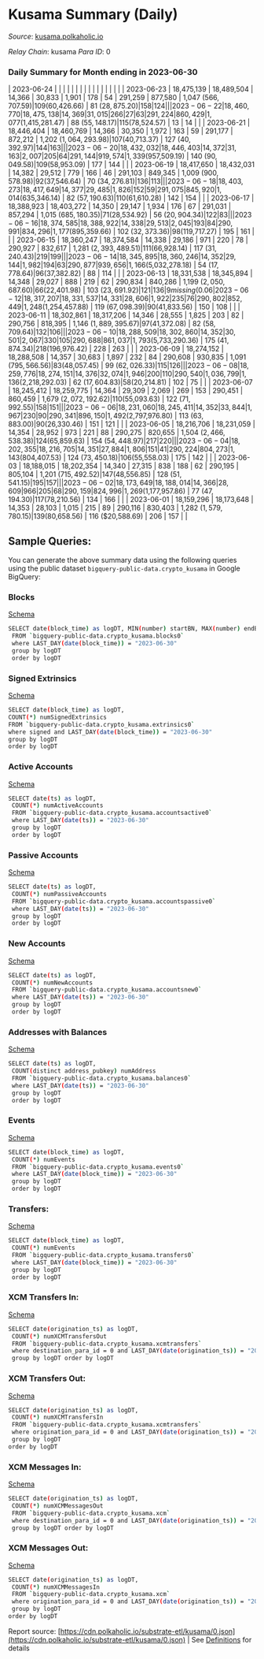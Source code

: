 # Kusama Summary (Daily)

_Source_: [kusama.polkaholic.io](https://kusama.polkaholic.io)

*Relay Chain*: kusama
*Para ID*: 0



### Daily Summary for Month ending in 2023-06-30


| 2023-06-24 |  |  |  |  |  |  |  |  |  |   |   |   |  |  |  |
| 2023-06-23 | 18,475,139 | 18,489,504 | 14,366 | 30,833 | 1,901 | 178 | 54 | 291,259 | 877,580 | 1,047 ($566,707.59) | 109 ($60,426.66) | 81 ($28,875.20) | 158 | 124 |  |
| 2023-06-22 | 18,460,770 | 18,475,138 | 14,369 | 31,015 | 266 | 27 | 63 | 291,224 | 860,429 | 1,077 ($1,415,281.47) | 88 ($55,148.17) | 115 ($78,524.57) | 13 | 14 |  |
| 2023-06-21 | 18,446,404 | 18,460,769 | 14,366 | 30,350 | 1,972 | 163 | 59 | 291,177 | 872,212 | 1,202 ($1,064,293.98) | 107 ($40,713.37) | 127 ($40,392.97) | 144 | 163 |  |
| 2023-06-20 | 18,432,032 | 18,446,403 | 14,372 | 31,163 | 2,007 | 205 | 64 | 291,144 | 919,574 | 1,339 ($957,509.19) | 140 ($90,049.58) | 109 ($58,953.09) | 177 | 144 |  |
| 2023-06-19 | 18,417,650 | 18,432,031 | 14,382 | 29,512 | 779 | 166 | 46 | 291,103 | 849,345 | 1,009 ($900,578.98) | 92 ($37,546.64) | 70 ($34,276.81) | 136 | 113 |  |
| 2023-06-18 | 18,403,273 | 18,417,649 | 14,377 | 29,485 | 1,826 | 152 | 59 | 291,075 | 845,920 | 1,014 ($635,346.14) | 82 ($57,190.63) | 110 ($61,610.28) | 142 | 154 |  |
| 2023-06-17 | 18,388,923 | 18,403,272 | 14,350 | 29,147 | 1,934 | 176 | 67 | 291,031 | 857,294 | 1,015 ($685,180.35) | 71 ($28,534.92) | 56 ($20,904.34) | 122 | 83 |  |
| 2023-06-16 | 18,374,585 | 18,388,922 | 14,338 | 29,513 | 2,045 | 193 | 84 | 290,991 | 834,296 | 1,177 ($895,359.66) | 102 ($32,373.36) | 98 ($119,717.27) | 195 | 161 |  |
| 2023-06-15 | 18,360,247 | 18,374,584 | 14,338 | 29,186 | 971 | 220 | 78 | 290,927 | 832,617 | 1,281 ($2,393,489.51) | 111 ($66,928.14) | 117 ($31,240.43) | 219 | 199 |  |
| 2023-06-14 | 18,345,895 | 18,360,246 | 14,352 | 29,144 | 1,982 | 194 | 63 | 290,877 | 939,656 | 1,166 ($5,032,278.18) | 54 ($17,778.64) | 96 ($37,382.82) | 88 | 114 |  |
| 2023-06-13 | 18,331,538 | 18,345,894 | 14,348 | 29,027 | 888 | 219 | 62 | 290,834 | 840,286 | 1,199 ($2,050,687.60) | 66 ($22,401.98) | 103 ($23,691.92) | 121 | 136 | 9 missing (0.06%) |
| 2023-06-12 | 18,317,207 | 18,331,537 | 14,331 | 28,606 | 1,922 | 235 | 76 | 290,802 | 852,449 | 1,248 ($1,254,457.88) | 119 ($67,098.39) | 90 ($41,833.56) | 150 | 108 |  |
| 2023-06-11 | 18,302,861 | 18,317,206 | 14,346 | 28,555 | 1,825 | 203 | 82 | 290,756 | 818,395 | 1,146 ($1,889,395.67) | 97 ($41,372.08) | 82 ($58,709.64) | 132 | 106 |  |
| 2023-06-10 | 18,288,509 | 18,302,860 | 14,352 | 30,501 | 2,067 | 330 | 105 | 290,688 | 861,037 | 1,793 ($5,733,290.36) | 175 ($41,874.34) | 218 ($196,976.42) | 228 | 263 |  |
| 2023-06-09 | 18,274,152 | 18,288,508 | 14,357 | 30,683 | 1,897 | 232 | 84 | 290,608 | 930,835 | 1,091 ($795,566.56) | 83 ($48,057.45) | 99 ($62,026.33) | 115 | 126 |  |
| 2023-06-08 | 18,259,776 | 18,274,151 | 14,376 | 32,074 | 1,946 | 200 | 110 | 290,540 | 1,036,799 | 1,136 ($2,218,292.03) | 62 ($17,604.83) | 58 ($20,214.81) | 102 | 75 |  |
| 2023-06-07 | 18,245,412 | 18,259,775 | 14,364 | 29,309 | 2,069 | 269 | 153 | 290,451 | 860,459 | 1,679 ($2,072,192.62) | 110 ($55,093.63) | 122 ($71,992.55) | 158 | 151 |  |
| 2023-06-06 | 18,231,060 | 18,245,411 | 14,352 | 33,844 | 1,967 | 230 | 90 | 290,341 | 896,150 | 1,492 ($2,797,976.80) | 113 ($63,883.00) | 90 ($26,330.46) | 151 | 121 |  |
| 2023-06-05 | 18,216,706 | 18,231,059 | 14,354 | 28,952 | 973 | 221 | 88 | 290,275 | 820,655 | 1,504 ($2,466,538.38) | 124 ($65,859.63) | 154 ($54,448.97) | 217 | 220 |  |
| 2023-06-04 | 18,202,355 | 18,216,705 | 14,351 | 27,884 | 1,806 | 151 | 41 | 290,224 | 804,273 | 1,143 ($804,407.53) | 124 ($73,450.18) | 106 ($55,558.03) | 175 | 142 |  |
| 2023-06-03 | 18,188,015 | 18,202,354 | 14,340 | 27,315 | 838 | 188 | 62 | 290,195 | 805,104 | 1,201 ($715,492.52) | 147 ($48,556.85) | 128 ($51,541.15) | 195 | 157 |  |
| 2023-06-02 | 18,173,649 | 18,188,014 | 14,366 | 28,609 | 966 | 205 | 68 | 290,159 | 824,996 | 1,269 ($1,177,957.86) | 77 ($47,194.30) | 117 ($78,210.56) | 134 | 166 |  |
| 2023-06-01 | 18,159,296 | 18,173,648 | 14,353 | 28,103 | 1,015 | 215 | 89 | 290,116 | 830,403 | 1,282 ($1,579,780.15) | 139 ($80,658.56) | 116 ($20,588.69) | 206 | 157 |  |

## Sample Queries:
You can generate the above summary data using the following queries using the public dataset `bigquery-public-data.crypto_kusama` in Google BigQuery:


### Blocks 

[Schema](https://github.com/colorfulnotion/substrate-etl/blob/main/schema/blocks.json)

```bash
SELECT date(block_time) as logDT, MIN(number) startBN, MAX(number) endBN, COUNT(*) numBlocks 
 FROM `bigquery-public-data.crypto_kusama.blocks0`  
 where LAST_DAY(date(block_time)) = "2023-06-30" 
 group by logDT 
 order by logDT
```

### Signed Extrinsics 

[Schema](https://github.com/colorfulnotion/substrate-etl/blob/main/schema/extrinsics.json)

```bash
SELECT date(block_time) as logDT, 
COUNT(*) numSignedExtrinsics 
FROM `bigquery-public-data.crypto_kusama.extrinsics0`  
where signed and LAST_DAY(date(block_time)) = "2023-06-30" 
group by logDT 
order by logDT
```

### Active Accounts 

[Schema](https://github.com/colorfulnotion/substrate-etl/blob/main/schema/accountsactive.json)

```bash
SELECT date(ts) as logDT, 
 COUNT(*) numActiveAccounts 
 FROM `bigquery-public-data.crypto_kusama.accountsactive0` 
 where LAST_DAY(date(ts)) = "2023-06-30" 
 group by logDT 
 order by logDT
```

### Passive Accounts 

[Schema](https://github.com/colorfulnotion/substrate-etl/blob/main/schema/accountspassive.json)

```bash
SELECT date(ts) as logDT, 
 COUNT(*) numPassiveAccounts 
 FROM `bigquery-public-data.crypto_kusama.accountspassive0` 
 where LAST_DAY(date(ts)) = "2023-06-30" 
 group by logDT 
 order by logDT
```

### New Accounts 

[Schema](https://github.com/colorfulnotion/substrate-etl/blob/main/schema/accountsnew.json)

```bash
SELECT date(ts) as logDT, 
 COUNT(*) numNewAccounts 
 FROM `bigquery-public-data.crypto_kusama.accountsnew0` 
 where LAST_DAY(date(ts)) = "2023-06-30" 
 group by logDT
 order by logDT
```

### Addresses with Balances 

[Schema](https://github.com/colorfulnotion/substrate-etl/blob/main/schema/balances.json)

```bash
SELECT date(ts) as logDT,
 COUNT(distinct address_pubkey) numAddress 
 FROM `bigquery-public-data.crypto_kusama.balances0` 
 where LAST_DAY(date(ts)) = "2023-06-30" 
 group by logDT 
 order by logDT
```

### Events 

[Schema](https://github.com/colorfulnotion/substrate-etl/blob/main/schema/events.json)

```bash
SELECT date(block_time) as logDT, 
 COUNT(*) numEvents 
 FROM `bigquery-public-data.crypto_kusama.events0` 
 where LAST_DAY(date(block_time)) = "2023-06-30" 
 group by logDT 
 order by logDT
```

### Transfers:

[Schema](https://github.com/colorfulnotion/substrate-etl/blob/main/schema/transfers.json)

```bash
SELECT date(block_time) as logDT, 
 COUNT(*) numEvents 
 FROM `bigquery-public-data.crypto_kusama.transfers0` 
 where LAST_DAY(date(block_time)) = "2023-06-30" 
 group by logDT 
 order by logDT
```

### XCM Transfers In: 

[Schema](https://github.com/colorfulnotion/substrate-etl/blob/main/schema/xcmtransfers.json)

```bash
SELECT date(origination_ts) as logDT, 
 COUNT(*) numXCMTransfersOut 
 FROM `bigquery-public-data.crypto_kusama.xcmtransfers` 
 where destination_para_id = 0 and LAST_DAY(date(origination_ts)) = "2023-06-30" 
 group by logDT order by logDT
```

### XCM Transfers Out: 

[Schema](https://github.com/colorfulnotion/substrate-etl/blob/main/schema/xcmtransfers.json)

```bash
SELECT date(origination_ts) as logDT, 
 COUNT(*) numXCMTransfersIn 
 FROM `bigquery-public-data.crypto_kusama.xcmtransfers` 
 where origination_para_id = 0 and LAST_DAY(date(origination_ts)) = "2023-06-30" 
 group by logDT 
order by logDT
```

### XCM Messages In: 

[Schema](https://github.com/colorfulnotion/substrate-etl/blob/main/schema/xcm.json)

```bash
SELECT date(origination_ts) as logDT, 
 COUNT(*) numXCMMessagesOut 
 FROM `bigquery-public-data.crypto_kusama.xcm` 
 where destination_para_id = 0 and LAST_DAY(date(origination_ts)) = "2023-06-30" 
 group by logDT order by logDT
```

### XCM Messages Out: 

[Schema](https://github.com/colorfulnotion/substrate-etl/blob/main/schema/xcm.json)

```bash
SELECT date(origination_ts) as logDT, 
 COUNT(*) numXCMMessagesIn 
 FROM `bigquery-public-data.crypto_kusama.xcm` 
 where origination_para_id = 0 and LAST_DAY(date(origination_ts)) = "2023-06-30" 
 group by logDT 
order by logDT
```


Report source: [https://cdn.polkaholic.io/substrate-etl/kusama/0.json](https://cdn.polkaholic.io/substrate-etl/kusama/0.json) | See [Definitions](/DEFINITIONS.md) for details
